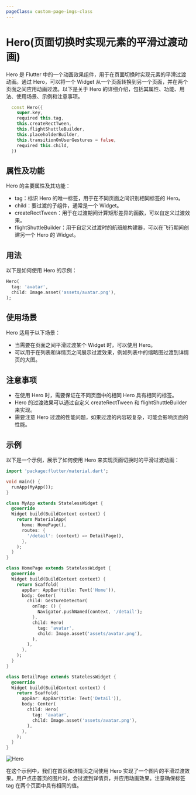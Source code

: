 ```yaml
---
pageClass: custom-page-imgs-class
---
```

# Hero(页面切换时实现元素的平滑过渡动画)

Hero 是 Flutter 中的一个动画效果组件，用于在页面切换时实现元素的平滑过渡动画。通过 Hero，可以将一个 Widget 从一个页面转换到另一个页面，并在两个页面之间应用动画过渡。以下是关于 Hero 的详细介绍，包括其属性、功能、用法、使用场景、示例和注意事项。

```dart
  const Hero({
    super.key,
    required this.tag,
    this.createRectTween,
    this.flightShuttleBuilder,
    this.placeholderBuilder,
    this.transitionOnUserGestures = false,
    required this.child,
  }) 
```

## 属性及功能

Hero 的主要属性及其功能：

- tag：标识 Hero 的唯一标签，用于在不同页面之间识别相同标签的 Hero。
- child：要过渡的子组件，通常是一个 Widget。
- createRectTween：用于在过渡期间计算矩形差异的函数，可以自定义过渡效果。
- flightShuttleBuilder：用于自定义过渡时的航班舱构建器，可以在飞行期间创建另一个 Hero 的 Widget。

## 用法

以下是如何使用 Hero 的示例：

```dart
Hero(
  tag: 'avatar',
  child: Image.asset('assets/avatar.png'),
);
```

## 使用场景

Hero 适用于以下场景：

- 当需要在页面之间平滑过渡某个 Widget 时，可以使用 Hero。
- 可以用于在列表和详情页之间展示过渡效果，例如列表中的缩略图过渡到详情页的大图。

## 注意事项

- 在使用 Hero 时，需要保证在不同页面中的相同 Hero 具有相同的标签。
- Hero 的过渡效果可以通过自定义 createRectTween 和 flightShuttleBuilder 来实现。
- 需要注意 Hero 过渡的性能问题，如果过渡的内容较复杂，可能会影响页面的性能。

## 示例

以下是一个示例，展示了如何使用 Hero 来实现页面切换时的平滑过渡动画：

```dart
import 'package:flutter/material.dart';

void main() {
  runApp(MyApp());
}

class MyApp extends StatelessWidget {
  @override
  Widget build(BuildContext context) {
    return MaterialApp(
      home: HomePage(),
      routes: {
        '/detail': (context) => DetailPage(),
      },
    );
  }
}

class HomePage extends StatelessWidget {
  @override
  Widget build(BuildContext context) {
    return Scaffold(
      appBar: AppBar(title: Text('Home')),
      body: Center(
        child: GestureDetector(
          onTap: () {
            Navigator.pushNamed(context, '/detail');
          },
          child: Hero(
            tag: 'avatar',
            child: Image.asset('assets/avatar.png'),
          ),
        ),
      ),
    );
  }
}

class DetailPage extends StatelessWidget {
  @override
  Widget build(BuildContext context) {
    return Scaffold(
      appBar: AppBar(title: Text('Detail')),
      body: Center(
        child: Hero(
          tag: 'avatar',
          child: Image.asset('assets/avatar.png'),
        ),
      ),
    );
  }
}
```

![Hero](./imgs/Hero.gif)

在这个示例中，我们在首页和详情页之间使用 Hero 实现了一个图片的平滑过渡效果。用户点击首页的图片时，会过渡到详情页，并应用动画效果。注意确保标签 tag 在两个页面中具有相同的值。
